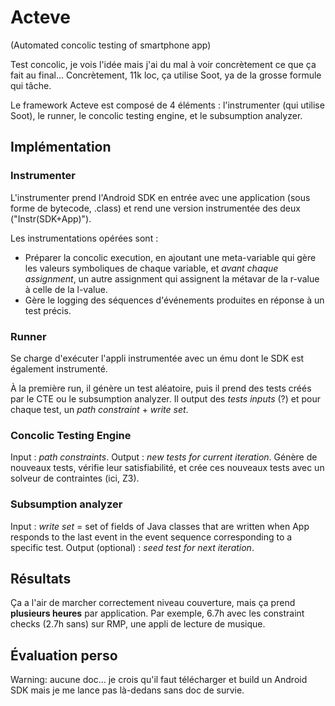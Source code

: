 Acteve
======

(Automated concolic testing of smartphone app)

Test concolic, je vois l'idée mais j'ai du mal à voir concrètement ce que ça
fait au final... Concrètement, 11k loc, ça utilise Soot, ya de la grosse formule
qui tâche.

Le framework Acteve est composé de 4 éléments : l'instrumenter (qui utilise
Soot), le runner, le concolic testing engine, et le subsumption analyzer.



Implémentation
--------------

### Instrumenter

L'instrumenter prend l'Android SDK en entrée avec une application (sous forme de
bytecode, .class) et rend une version instrumentée des deux ("Instr(SDK+App)").

Les instrumentations opérées sont :

* Préparer la concolic execution, en ajoutant une meta-variable qui gère les
  valeurs symboliques de chaque variable, et *avant chaque assignment*, un autre
  assignment qui assignent la métavar de la r-value à celle de la l-value.
* Gère le logging des séquences d'événements produites en réponse à un test
  précis.

### Runner

Se charge d'exécuter l'appli instrumentée avec un ému dont le SDK est également
instrumenté.

À la première run, il génère un test aléatoire, puis il prend des tests créés
par le CTE ou le subsumption analyzer. Il output des *tests inputs* (?) et pour
chaque test, un *path constraint* + *write set*.

### Concolic Testing Engine

Input : *path constraints*. Output : *new tests for current iteration*. Génère
de nouveaux tests, vérifie leur satisfiabilité, et crée ces nouveaux tests avec
un solveur de contraintes (ici, Z3).

### Subsumption analyzer

Input : *write set* = set of fields of Java classes that are written when App
responds to the last event in the event sequence corresponding to a specific
test. Output (optional) : *seed test for next iteration*.



Résultats
---------

Ça a l'air de marcher correctement niveau couverture, mais ça prend **plusieurs
heures** par application. Par exemple, 6.7h avec les constraint checks (2.7h
sans) sur RMP, une appli de lecture de musique.



Évaluation perso
----------------

Warning: aucune doc... je crois qu'il faut télécharger et build un Android SDK
mais je me lance pas là-dedans sans doc de survie.
